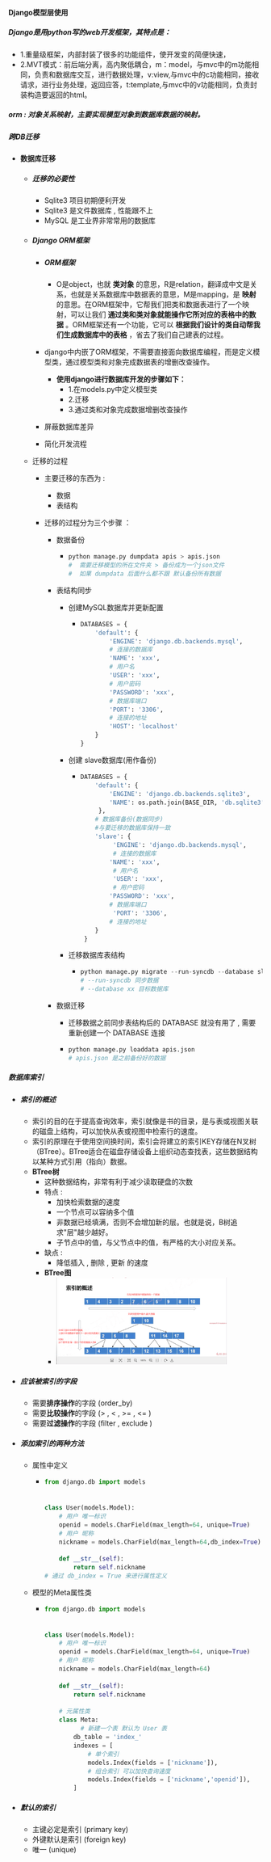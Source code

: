 #### Django模型层使用

##### Django是用python写的web开发框架，其特点是：

- 1.重量级框架，内部封装了很多的功能组件，使开发变的简便快速，
- 2.MVT模式：前后端分离，高内聚低耦合，m：model，与mvc中的m功能相同，负责和数据库交互，进行数据处理，v:view,与mvc中的c功能相同，接收请求，进行业务处理，返回应答，t:template,与mvc中的v功能相同，负责封装构造要返回的html。

##### orm : 对象关系映射，主要实现模型对象到数据库数据的映射。

##### 跨DB迁移

- **数据库迁移**

  - ##### 迁移的必要性

    - Sqlite3 项目初期便利开发
    - Sqlite3 是文件数据库 , 性能跟不上
    - MySQL 是工业界非常常用的数据库

  - ##### Django ORM框架

    - ##### ORM框架

      - O是object，也就 **类对象** 的意思，R是relation，翻译成中文是关系，也就是关系数据库中数据表的意思，M是mapping，是 **映射** 的意思。在ORM框架中，它帮我们把类和数据表进行了一个映射，可以让我们 **通过类和类对象就能操作它所对应的表格中的数据** 。ORM框架还有一个功能，它可以 **根据我们设计的类自动帮我们生成数据库中的表格** ，省去了我们自己建表的过程。

    - django中内嵌了ORM框架，不需要直接面向数据库编程，而是定义模型类，通过模型类和对象完成数据表的增删改查操作。

      - **使用django进行数据库开发的步骤如下：**
        - 1.在models.py中定义模型类
        - 2.迁移
        - 3.通过类和对象完成数据增删改查操作

    - 屏蔽数据库差异

    - 简化开发流程

  - 迁移的过程

    - 主要迁移的东西为 : 

      - 数据
      - 表结构

    - 迁移的过程分为三个步骤 ：

      - 数据备份

        - ```python
          python manage.py dumpdata apis > apis.json
          #  需要迁移模型的所在文件夹 > 备份成为一个json文件
          #  如果 dumpdata 后面什么都不跟 默认备份所有数据
          ```

          

      - 表结构同步

        - 创建MySQL数据库并更新配置

          - ```python
            DATABASES = {
                'default': {
                    'ENGINE': 'django.db.backends.mysql',
                    # 连接的数据库
                    'NAME': 'xxx',
                    # 用户名
                    'USER': 'xxx',
                    # 用户密码
                    'PASSWORD': 'xxx',
                    # 数据库端口
                    'PORT': '3306',
                    # 连接的地址
                    'HOST': 'localhost'
                }
            }
            ```

        - 创建 slave数据库(用作备份)

          - ```python
            DATABASES = {
                'default': {
                    'ENGINE': 'django.db.backends.sqlite3',
                    'NAME': os.path.join(BASE_DIR, 'db.sqlite3'),
                 },
                # 数据库备份(数据同步)
                #与要迁移的数据库保持一致
                'slave': {
                     'ENGINE': 'django.db.backends.mysql',
                     # 连接的数据库
                    'NAME': 'xxx',
                     # 用户名
                     'USER': 'xxx',
                     # 用户密码
                    'PASSWORD': 'xxx',
                    # 数据库端口
                     'PORT': '3306',
                    # 连接的地址
                }
             }
            ```

        - 迁移数据库表结构

          - ```python
            python manage.py migrate --run-syncdb --database slave
            # --run-syncdb 同步数据
            # --database xx 目标数据库
            ```

      - 数据迁移

        - 迁移数据之前同步表结构后的 DATABASE 就没有用了 , 需要重新创建一个 DATABASE 连接

        - ```python
          python manage.py loaddata apis.json
          # apis.json 是之前备份好的数据
          ```

##### 数据库索引

- ##### 索引的概述

  - 索引的目的在于提高查询效率，索引就像是书的目录，是与表或视图关联的磁盘上结构，可以加快从表或视图中检索行的速度。
  - 索引的原理在于使用空间换时间，索引会将建立的索引KEY存储在N叉树（BTree）。BTree适合在磁盘存储设备上组织动态查找表，这些数据结构以某种方式引用（指向）数据。
  - **BTree树**
    - 这种数据结构，非常有利于减少读取硬盘的次数
    - 特点 :
      - 加快检索数据的速度
      - 一个节点可以容纳多个值
      - 非数据已经填满，否则不会增加新的层。也就是说，B树追求"层"越少越好。
      - 子节点中的值，与父节点中的值，有严格的大小对应关系。
    - 缺点 :
      - 降低插入 , 删除 , 更新 的速度
    - **BTree图**
      - <img src="image/QQ%E5%9B%BE%E7%89%8720200303210324.png" style="zoom:33%;" />

- ##### 应该被索引的字段

  - 需要**排序操作**的字段 (order_by)
  - 需要**比较操作**的字段 (> , < , >= , <= )
  - 需要**过滤操作**的字段 (filter , exclude )

- ##### 添加索引的两种方法

  - 属性中定义

    - ```python
      from django.db import models
      
      
      class User(models.Model):
          # 用户 唯一标识                           
          openid = models.CharField(max_length=64, unique=True)
          # 用户 昵称                         
          nickname = models.CharField(max_length=64,db_index=True)
      
          def __str__(self):
              return self.nickname
      # 通过 db_index = True 来进行属性定义
      ```

  - 模型的Meta属性类

    - ```python
      from django.db import models
      
      
      class User(models.Model):
          # 用户 唯一标识                           
          openid = models.CharField(max_length=64, unique=True)
          # 用户 昵称                         
          nickname = models.CharField(max_length=64)
      
          def __str__(self):
              return self.nickname
          
          # 元属性类
          class Meta:
        		# 新建一个表 默认为 User 表 
              db_table = 'index_'
              indexes = [
                  # 单个索引
                  models.Index(fields = ['nickname']),
                  # 组合索引 可以加快查询速度
                  models.Index(fields = ['nickname','openid']),
              ]
      
      ```



- ##### 默认的索引

  - 主键必定是索引 (primary key)
  - 外键默认是索引 (foreign key)
  - 唯一  (unique)

 
